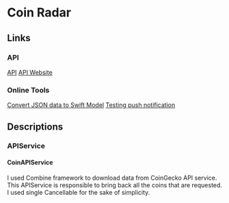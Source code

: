 # Coin Radar

## Links
### API
[API](https://api.coingecko.com/api/v3/coins/markets?vs_currency=usd&order=market_cap_desc&per_page=250&page=1&sparkline=true&price_change_percentage=24h)
[API Website](https://www.coingecko.com/en/api)

### Online Tools
[Convert JSON data to Swift Model](https://app.quicktype.io/)
[Testing push notification](https://www.pushtry.com/)

## Descriptions

### APIService

#### CoinAPIService
I used Combine framework to download data from CoinGecko API service. This APIService is responsible to bring back all the coins that are requested. I used single Cancellable for the sake of simplicity. 
